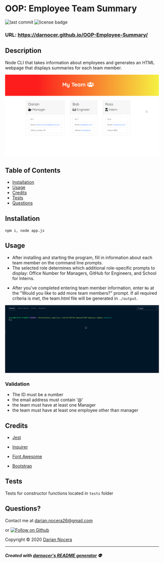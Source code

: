 # OOP: Employee Team Summary

![last commit](https://img.shields.io/github/last-commit/darnocer/OOP-Employee-Summary?style=flat-square) ![license badge](https://img.shields.io/github/license/darnocer/OOP-Employee-Summary?style=flat-square)

### URL: https://darnocer.github.io/OOP-Employee-Summary/

## Description

Node CLI that takes information about employees and generates an HTML webpage that displays summaries for each team member.

![team_sample](./Assets/images/sample.png)

## Table of Contents

- [Installation](#installation)
- [Usage](#usage)
- [Credits](#Credits)
- [Tests](#tests)
- [Questions](#questions)

## Installation

`npm i, node app.js`

## Usage

- After installing and starting the program, fill in information about each team member on the command line prompts.
- The selected role determines which additional role-specific prompts to display: Office Number for Managers, GitHub for Engineers, and School for Interns.

* After you've completed entering team member information, enter `No` at the "Would you like to add more team members?" prompt. If all required criteria is met, the team.html file will be generated in `./output`.

![demo](./Assets/images/demo.gif)

### Validation

- The ID must be a number
- the email address must contain '@'
- the team must have at least one Manager
- the team must have at least one employee other than manager

## Credits

- [Jest](https://jestjs.io/)

- [Inquirer](https://www.npmjs.com/package/inquirer)

- [Font Awesome](https://fontawesome.com/)

- [Bootstrap](https://getbootstrap.com/)

## Tests

Tests for constructor functions located in `tests` folder

## Questions?

Contact me at [darian.nocera26@gmail.com](mailto:darian.nocera26@gmail.com)

or [![Follow on Github](https://img.shields.io/github/followers/darnocer?label=Follow&style=social)](http://www.github.com/darnocer)

Copyright © 2020 [Darian Nocera](http://www.github.com/darnocer)

---

##### _Created with [darnocer's README generator](https://github.com/darnocer/Node.js-and-ES6-README-Generator)_ 👽

